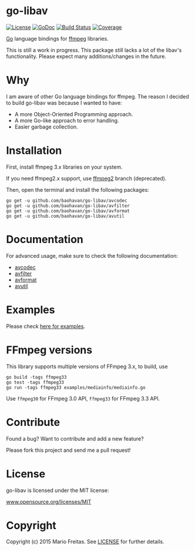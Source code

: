 # go-libav

[![License](http://img.shields.io/badge/license-MIT-red.svg?style=flat)](https://github.com/baohavan/go-libav/blob/master/LICENSE.txt)
[![GoDoc](https://godoc.org/github.com/baohavan/go-libav?status.svg)](https://godoc.org/github.com/baohavan/go-libav)
[![Build
Status](http://img.shields.io/travis/baohavan/go-libav.svg?style=flat)](https://travis-ci.org/baohavan/go-libav)
[![Coverage](http://img.shields.io/codecov/c/github/baohavan/go-libav.svg?style=flat)](https://codecov.io/github/baohavan/go-libav)

[Go](https://golang.org) language bindings for [ffmpeg](https://ffmpeg.org)
libraries.

This is still a work in progress. This package still lacks a lot of the libav's
functionality. Please expect many additions/changes in the future.

# Why

I am aware of other Go language bindings for ffmpeg.
The reason I decided to build go-libav was because I wanted to have:

- A more Object-Oriented Programming approach.
- A more Go-like approach to error handling.
- Easier garbage collection.

# Installation

First, install ffmpeg 3.x libraries on your system.

If you need ffmpeg2.x support, use
[ffmpeg2](https://github.com/baohavan/go-libav/tree/ffmpeg2) branch (deprecated).

Then, open the terminal and install the following packages:

```
go get -u github.com/baohavan/go-libav/avcodec
go get -u github.com/baohavan/go-libav/avfilter
go get -u github.com/baohavan/go-libav/avformat
go get -u github.com/baohavan/go-libav/avutil
```

# Documentation

For advanced usage, make sure to check the following documentation:

- [avcodec](http://godoc.org/github.com/baohavan/go-libav/avcodec)
- [avfilter](http://godoc.org/github.com/baohavan/go-libav/avfilter)
- [avformat](http://godoc.org/github.com/baohavan/go-libav/avformat)
- [avutil](http://godoc.org/github.com/baohavan/go-libav/avutil)

# Examples

Please check [here for examples](https://github.com/baohavan/go-libav/tree/master/examples).

# FFmpeg versions

This library supports multiple versions of FFmpeg 3.x, to build, use

```
go build -tags ffmpeg33
go test -tags ffmpeg33
go run -tags ffmpeg33 examples/mediainfo/mediainfo.go
```

Use `ffmpeg30` for FFmpeg 3.0 API, `ffmpeg33` for FFmpeg 3.3 API.

# Contribute

Found a bug? Want to contribute and add a new feature?

Please fork this project and send me a pull request!

# License

go-libav is licensed under the MIT license:

www.opensource.org/licenses/MIT

# Copyright

Copyright (c) 2015 Mario Freitas. See
[LICENSE](http://github.com/baohavan/go-libav/blob/master/LICENSE)
for further details.
